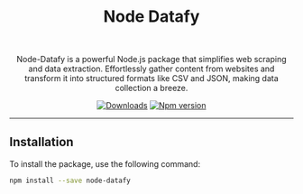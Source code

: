 <div align="center">
	<h1>Node Datafy</h1> 
	<br>
	<p>Node-Datafy is a powerful Node.js package that simplifies web scraping and data extraction. Effortlessly gather content from websites and transform it into structured formats like CSV and JSON, making data collection a breeze.</p>
	<a href="https://www.npmjs.com/package/node-datafy"><img src="https://img.shields.io/npm/dw/node-datafy" alt="Downloads"></a>
	<a href="https://www.npmjs.com/package/node-datafy"><img src="https://img.shields.io/npm/v/node-datafy" alt="Npm version"></a>
</div>

---
## Installation
To install the package, use the following command:
```sh
npm install --save node-datafy
```
